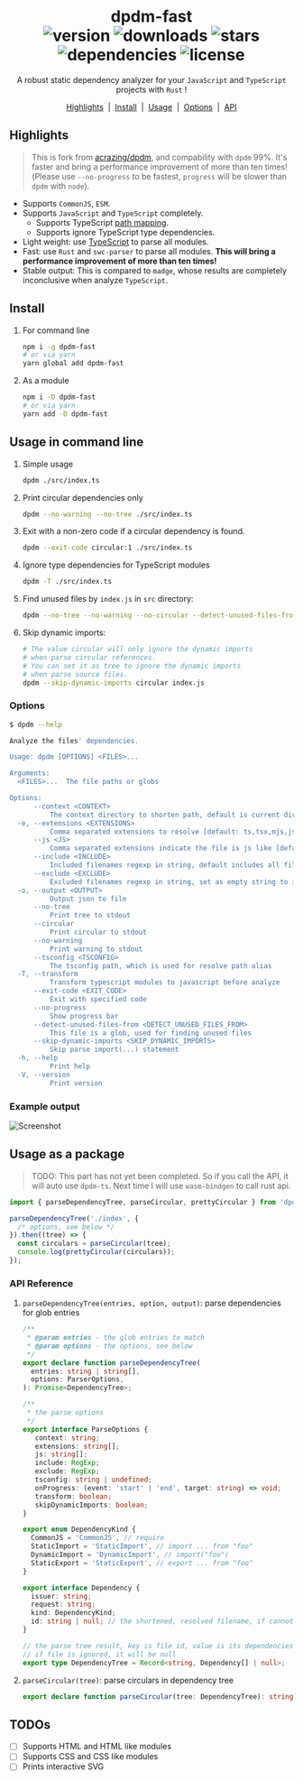 <h1 align="center">
    dpdm-fast
    <br/>
    <img src="https://img.shields.io/npm/v/dpdm-fast" alt="version">
    <img src="https://img.shields.io/npm/dm/dpdm-fast" alt="downloads">
    <img src="https://img.shields.io/github/stars/acrazing/dpdm" alt="stars">
    <img src="https://img.shields.io/librariesio/github/acrazing/dpdm" alt="dependencies">
    <img src="https://img.shields.io/github/license/acrazing/dpdm" alt="license">
</h1>

<p align="center">A robust static dependency analyzer for your <code>JavaScript</code> and <code>TypeScript</code> projects with <code>Rust</code> !</p>

<p align="center">
    <a href="#highlights">Highlights</a>
    <span>&nbsp;|&nbsp;</span>
    <a href="#install">Install</a>
    <span>&nbsp;|&nbsp;</span>
    <a href="#usage-in-command-line">Usage</a>
    <span>&nbsp;|&nbsp;</span>
    <a href="#options">Options</a>
    <span>&nbsp;|&nbsp;</span>
    <a href="#usage-as-a-package">API</a>
</p>

## Highlights

> This is fork from [acrazing/dpdm](https://github.com/acrazing/dpdm), and compability with `dpdm` 99%. It's faster and bring a performance improvement of more than ten times!(Please use `--no-progress` to be fastest, `progress` will be slower than `dpdm` with `node`).

- Supports `CommonJS`, `ESM`.
- Supports `JavaScript` and `TypeScript` completely.
  - Supports TypeScript [path mapping](https://www.typescriptlang.org/docs/handbook/module-resolution.html#path-mapping).
  - Supports ignore TypeScript type dependencies.
- Light weight: use [TypeScript](https://npmjs.com/package/typescript) to parse all modules.
- Fast: use `Rust` and `swc-parser` to parse all modules. **This will bring a performance improvement of more than ten times!**
- Stable output: This is compared to `madge`, whose results are completely inconclusive when analyze `TypeScript`.

## Install

1. For command line

   ```bash
   npm i -g dpdm-fast
   # or via yarn
   yarn global add dpdm-fast
   ```

2. As a module

   ```bash
   npm i -D dpdm-fast
   # or via yarn
   yarn add -D dpdm-fast
   ```

## Usage in command line

1. Simple usage

   ```bash
   dpdm ./src/index.ts
   ```

2. Print circular dependencies only

   ```bash
   dpdm --no-warning --no-tree ./src/index.ts
   ```

3. Exit with a non-zero code if a circular dependency is found.

   ```bash
   dpdm --exit-code circular:1 ./src/index.ts
   ```

4. Ignore type dependencies for TypeScript modules

   ```bash
   dpdm -T ./src/index.ts
   ```

5. Find unused files by `index.js` in `src` directory:

   ```bash
   dpdm --no-tree --no-warning --no-circular --detect-unused-files-from 'src/**/*.*' 'index.js'
   ```

6. Skip dynamic imports:

   ```bash
   # The value circular will only ignore the dynamic imports
   # when parse circular references.
   # You can set it as tree to ignore the dynamic imports
   # when parse source files.
   dpdm --skip-dynamic-imports circular index.js
   ```

### Options

```bash
$ dpdm --help

Analyze the files' dependencies.

Usage: dpdm [OPTIONS] <FILES>...

Arguments:
  <FILES>...  The file paths or globs

Options:
      --context <CONTEXT>
          The context directory to shorten path, default is current directory
  -e, --extensions <EXTENSIONS>
          Comma separated extensions to resolve [default: ts,tsx,mjs,js,jsx,json]
      --js <JS>
          Comma separated extensions indicate the file is js like [default: ts,tsx,mjs,js,jsx]
      --include <INCLUDE>
          Included filenames regexp in string, default includes all files [default: .*]
      --exclude <EXCLUDE>
          Excluded filenames regexp in string, set as empty string to include all files [default: node_modules]
  -o, --output <OUTPUT>
          Output json to file
      --no-tree
          Print tree to stdout
      --circular
          Print circular to stdout
      --no-warning
          Print warning to stdout
      --tsconfig <TSCONFIG>
          The tsconfig path, which is used for resolve path alias
  -T, --transform
          Transform typescript modules to javascript before analyze
      --exit-code <EXIT_CODE>
          Exit with specified code
      --no-progress
          Show progress bar
      --detect-unused-files-from <DETECT_UNUSED_FILES_FROM>
          This file is a glob, used for finding unused files
      --skip-dynamic-imports <SKIP_DYNAMIC_IMPORTS>
          Skip parse import(...) statement
  -h, --help
          Print help
  -V, --version
          Print version
```

### Example output

![Screenshot](./assets/screenshot.png)

## Usage as a package

> TODO: This part has not yet been completed. So if you call the API, it will auto use `dpdm-ts`. Next time I will use `wasm-bindgen` to call rust api.

```typescript jsx
import { parseDependencyTree, parseCircular, prettyCircular } from 'dpdm';

parseDependencyTree('./index', {
  /* options, see below */
}).then((tree) => {
  const circulars = parseCircular(tree);
  console.log(prettyCircular(circulars));
});
```

### API Reference

1. `parseDependencyTree(entries, option, output)`: parse dependencies for glob entries

   ```typescript jsx
   /**
    * @param entries - the glob entries to match
    * @param options - the options, see below
    */
   export declare function parseDependencyTree(
     entries: string | string[],
     options: ParserOptions,
   ): Promise<DependencyTree>;

   /**
    * the parse options
    */
   export interface ParseOptions {
      context: string;
      extensions: string[];
      js: string[];
      include: RegExp;
      exclude: RegExp;
      tsconfig: string | undefined;
      onProgress: (event: 'start' | 'end', target: string) => void;
      transform: boolean;
      skipDynamicImports: boolean;
   }

   export enum DependencyKind {
     CommonJS = 'CommonJS', // require
     StaticImport = 'StaticImport', // import ... from "foo"
     DynamicImport = 'DynamicImport', // import("foo")
     StaticExport = 'StaticExport', // export ... from "foo"
   }

   export interface Dependency {
     issuer: string;
     request: string;
     kind: DependencyKind;
     id: string | null; // the shortened, resolved filename, if cannot resolve, it will be null
   }

   // the parse tree result, key is file id, value is its dependencies
   // if file is ignored, it will be null
   export type DependencyTree = Record<string, Dependency[] | null>;
   ```

2. `parseCircular(tree)`: parse circulars in dependency tree

   ```typescript jsx
   export declare function parseCircular(tree: DependencyTree): string[][];
   ```

## TODOs

- [ ] Supports HTML and HTML like modules
- [ ] Supports CSS and CSS like modules
- [ ] Prints interactive SVG
